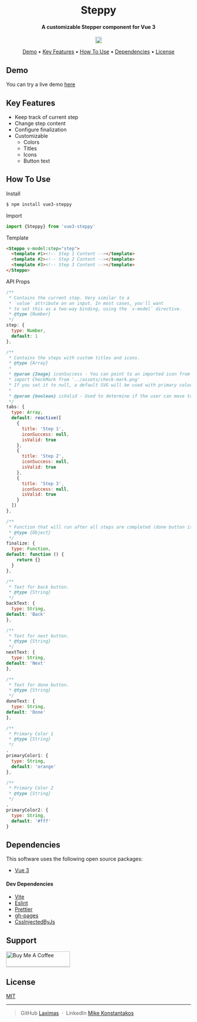 <h1 align="center">Steppy</h1>

<h4 align="center">A customizable Stepper component for Vue 3</h4>

<p align="center">
  <a href="https://badge.fury.io/js/vue3-steppy"><img src="https://badge.fury.io/js/vue3-steppy.svg" alt="npm version" height="18"></a>
</p>

<p align="center">
  <a href="#demo">Demo</a> •
  <a href="#key-features">Key Features</a> •
  <a href="#how-to-use">How To Use</a> •
  <a href="#dependencies">Dependencies</a> •
  <a href="#license">License</a>
</p>

## Demo

You can try a live demo [here](https://laximas.github.io/vue3-steppy/)

## Key Features

* Keep track of current step
* Change step content
* Configure finalization
* Customizable
  - Colors
  - Titles
  - Icons
  - Button text

## How To Use
Install
```bash
$ npm install vue3-steppy
```
Import
```js
import {Steppy} from 'vue3-steppy'
```
Template
```html
<Steppo v-model:step="step">
  <template #1><!-- Step 1 Content --></template>
  <template #2><!-- Step 2 Content --></template>
  <template #3><!-- Step 3 Content --></template>
</Steppo>
```
API Props
```js
/**
 * Contains the current step. Very similar to a
 * `value` attribute on an input. In most cases, you'll want
 * to set this as a two-way binding, using the `v-model` directive.
 * @type {Number}
 */
step: {
  type: Number,
  default: 1
},

/**
 * Contains the steps with custom titles and icons.
 * @type {Array}
 * 
 * @param {Image} iconSuccess - You can point to an imported icon from you assets like:
 * import CheckMark from '../assets/check-mark.png'
 * If you set it to null, a default SVG will be used with primary color 1.
 * 
 * @param {boolean} isValid - Used to determine if the user can move to the next step.
 */
tabs: {
  type: Array,
  default: reactive([
    {
      title: 'Step 1',
      iconSuccess: null,
      isValid: true
    },
    {
      title: 'Step 2',
      iconSuccess: null,
      isValid: true
    },
    {
      title: 'Step 3',
      iconSuccess: null,
      isValid: true
    }
  ])
},

/**
 * Function that will run after all steps are completed (done button is clicked).
 * @type {Object}
 */
finalize: {
  type: Function,
default: function () {
    return {}
  }
},

/**
 * Text for back button.
 * @type {String}
 */
backText: {
  type: String,
default: 'Back'
},

/**
 * Text for next button.
 * @type {String}
 */
nextText: {
  type: String,
default: 'Next'
},

/**
 * Text for done button.
 * @type {String}
 */
doneText: {
  type: String,
default: 'Done'
},

/**
 * Primary Color 1
 * @type {String}
 */
,
primaryColor1: {
  type: String,
  default: 'orange'
},

/**
 * Primary Color 2
 * @type {String}
 */
,
primaryColor2: {
  type: String,
  default: '#fff'
}
```

## Dependencies

This software uses the following open source packages:

- [Vue 3](https://vuejs.org)

#### Dev Dependencies
- [Vite](https://vitejs.dev)
- [Eslint](https://eslint.org)
- [Prettier](https://prettier.io)
- [gh-pages](https://www.npmjs.com/package/gh-pages)
- [CssInjectedByJs](https://www.npmjs.com/package/vite-plugin-css-injected-by-js)

## Support

<a href="https://www.buymeacoffee.com/laximas" target="_blank"><img src="https://cdn.buymeacoffee.com/buttons/v2/default-green.png" alt="Buy Me A Coffee" style="height: 41px !important;width: 174px !important;box-shadow: 0px 3px 2px 0px rgba(190, 190, 190, 0.5) !important;-webkit-box-shadow: 0px 3px 2px 0px rgba(190, 190, 190, 0.5) !important;" ></a>

## License

[MIT](https://github.com/Laximas/vue3-steppy/blob/main/LICENSE.md)

---

> GitHub [Laximas](https://github.com/Laximas) &nbsp;&middot;&nbsp;
> LinkedIn [Mike Konstantakos](https://www.linkedin.com/in/mike-konstantakos/)